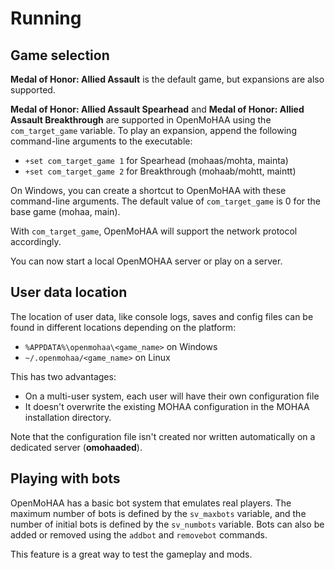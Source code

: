 # Running

## Game selection

**Medal of Honor: Allied Assault** is the default game, but expansions are also supported.

**Medal of Honor: Allied Assault Spearhead** and **Medal of Honor: Allied Assault Breakthrough** are supported in OpenMoHAA using the `com_target_game` variable. To play an expansion, append the following command-line arguments to the executable:

- `+set com_target_game 1` for Spearhead (mohaas/mohta, mainta)
- `+set com_target_game 2` for Breakthrough (mohaab/mohtt, maintt)

On Windows, you can create a shortcut to OpenMoHAA with these command-line arguments.
The default value of `com_target_game` is 0 for the base game (mohaa, main).

With `com_target_game`, OpenMoHAA will support the network protocol accordingly.

You can now start a local OpenMOHAA server or play on a server.

## User data location

The location of user data, like console logs, saves and config files can be found in different locations depending on the platform:

- `%APPDATA%\openmohaa\<game_name>` on Windows
- `~/.openmohaa/<game_name>` on Linux

This has two advantages:
- On a multi-user system, each user will have their own configuration file
- It doesn't overwrite the existing MOHAA configuration in the MOHAA installation directory.

Note that the configuration file isn't created nor written automatically on a dedicated server (**omohaaded**).

## Playing with bots

OpenMoHAA has a basic bot system that emulates real players. The maximum number of bots is defined by the `sv_maxbots` variable, and the number of initial bots is defined by the `sv_numbots` variable. Bots can also be added or removed using the `addbot` and `removebot` commands.

This feature is a great way to test the gameplay and mods.